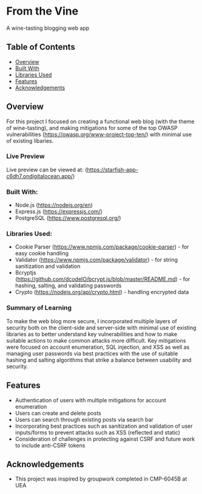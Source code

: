 # From the Vine
 A wine-tasting blogging web app

## Table of Contents
- [Overview](#overview)
- [Built With](#built-with)
- [Libraries Used](#libraries-used)
- [Features](#features)
- [Acknowledgements](#acknowledgements)

## Overview
For this project I focused on creating a functional web blog (with the theme of wine-tasting), and making mitigations for some of the top OWASP vulnerabilities (https://owasp.org/www-project-top-ten/) with minimal use of existing libaries.


### Live Preview
Live preview can be viewed at: (https://starfish-app-c6dh7.ondigitalocean.app/)

### Built With:
- Node.js (https://nodejs.org/en)
- Express.js (https://expressjs.com/)
- PostgreSQL (https://www.postgresql.org/)

### Libraries Used:
- Cookie Parser (https://www.npmjs.com/package/cookie-parser) - for easy cookie handling
- Validator (https://www.npmjs.com/package/validator) - for string sanitization and validation
- Bcryptjs (https://github.com/dcodeIO/bcrypt.js/blob/master/README.md) - for hashing, salting, and validating passwords
- Crypto (https://nodejs.org/api/crypto.html) - handling encrypted data


### Summary of Learning 
To make the web blog more secure, I incorporated multiple layers of security both on the client-side and server-side with minimal use of existing libraries as to better understand key vulnerabilities and how to make suitable actions to make common attacks more difficult. Key mitigations were focused on account enumeration, SQL injection, and XSS as well as managing user passwords via best practices with the use of suitable hashing and salting algorithms that strike a balance between usability and security. 

## Features 
- Authentication of users with multiple mitigations for account enumeration 
- Users can create and delete posts 
- Users can search through existing posts via search bar 
- Incorporating best practices such as sanitization and validation of user inputs/forms to prevent attacks such as XSS (reflected and static) 
- Consideration of challenges in protecting against CSRF and future work to include anti-CSRF tokens

## Acknowledgements
- This project was inspired by groupwork completed in CMP-6045B at UEA

